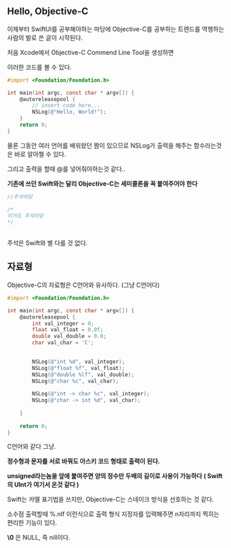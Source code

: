 ## Hello, Objective-C

이제부터 SwiftUI를 공부해야하는 마당에 Objective-C를 공부하는 트렌드를 역행하는 사람의 발로 쓴 글이 시작된다.

처음 Xcode에서 Objective-C Commend Line Tool을 생성하면

이러한 코드를 볼 수 있다.

```objective-c
#import <Foundation/Foundation.h>

int main(int argc, const char * argv[]) {
    @autoreleasepool {
        // insert code here...
        NSLog(@"Hello, World!");
    }
    return 0;
}
```

물론 그동안 여러 언어를 배워왔던 짬이 있으므로 NSLog가 출력을 해주는 함수라는것은 바로 알아챌 수 있다.

 그리고 출력을 할때 @를 넣어줘야하는것 같다..

**기존에 쓰던 Swift와는 달리 Objective-C는 세미콜론을 꼭 붙여주어야 한다**

```objective-c
//주석이당
        
/*
이거도 주석이당
*/
        
```

주석은 Swift와 별 다를 것 없다.

## 자료형

Objective-C의 자료형은 C언어와 유사하다. (그냥 C언어다)

```objective-c
#import <Foundation/Foundation.h>

int main(int argc, const char * argv[]) {
    @autoreleasepool {
        int val_integer = 0;
        float val_float = 0.0f;
        double val_double = 0.0;
        char val_char = 'C';

        
        NSLog(@"int %d", val_integer);
        NSLog(@"float %f", val_float);
        NSLog(@"double %lf", val_double);
        NSLog(@"char %c", val_char);
        
        NSLog(@"int -> char %c", val_integer);
        NSLog(@"char -> int %d", val_char);
        
    }
    
    return 0;
}

```

C언어와 같다 그냥.

**정수형과 문자를 서로 바꿔도 아스키 코드 형태로 출력이 된다.**

**unsigned라는놈을 앞에 붙여주면 양의 정수만 두배의 길이로 사용이 가능하다 ( Swift의 UInt가 여기서 온것 같다 )**

Swift는 카멜 표기법을 쓰지만, Objective-C는 스네이크 방식을 선호하는 것 같다.

소수점 출력할때 %.nlf 이런식으로 출력 형식 지정자를 입력해주면 n자리까지 찍히는 편리한 기능이 있다.

**\0** 은 NULL, 즉 nill이다.







